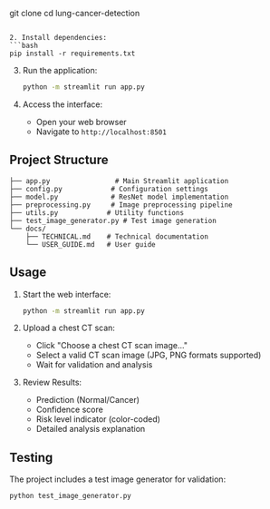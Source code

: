 git clone <repository-url>
   cd lung-cancer-detection
   ```

2. Install dependencies:
   ```bash
   pip install -r requirements.txt
   ```

3. Run the application:
   ```bash
   python -m streamlit run app.py
   ```

4. Access the interface:
   - Open your web browser
   - Navigate to `http://localhost:8501`

## Project Structure

```
├── app.py                # Main Streamlit application
├── config.py            # Configuration settings
├── model.py             # ResNet model implementation
├── preprocessing.py     # Image preprocessing pipeline
├── utils.py            # Utility functions
├── test_image_generator.py # Test image generation
└── docs/
    ├── TECHNICAL.md    # Technical documentation
    └── USER_GUIDE.md   # User guide
```

## Usage

1. Start the web interface:
   ```bash
   python -m streamlit run app.py
   ```

2. Upload a chest CT scan:
   - Click "Choose a chest CT scan image..."
   - Select a valid CT scan image (JPG, PNG formats supported)
   - Wait for validation and analysis

3. Review Results:
   - Prediction (Normal/Cancer)
   - Confidence score
   - Risk level indicator (color-coded)
   - Detailed analysis explanation

## Testing

The project includes a test image generator for validation:

```bash
python test_image_generator.py
